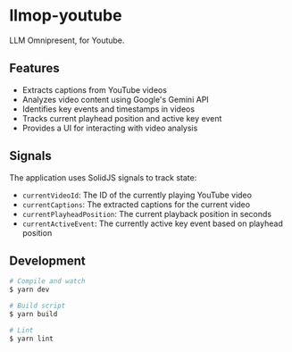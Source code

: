 # llmop-youtube

LLM Omnipresent, for Youtube.

## Features

- Extracts captions from YouTube videos
- Analyzes video content using Google's Gemini API
- Identifies key events and timestamps in videos
- Tracks current playhead position and active key event
- Provides a UI for interacting with video analysis

## Signals

The application uses SolidJS signals to track state:

- `currentVideoId`: The ID of the currently playing YouTube video
- `currentCaptions`: The extracted captions for the current video
- `currentPlayheadPosition`: The current playback position in seconds
- `currentActiveEvent`: The currently active key event based on playhead position

## Development

``` sh
# Compile and watch
$ yarn dev

# Build script
$ yarn build

# Lint
$ yarn lint
```
